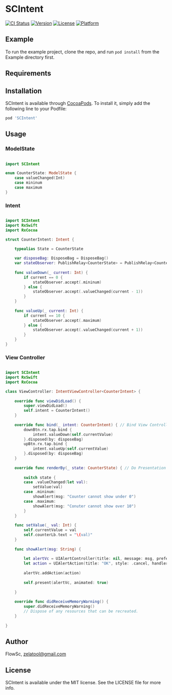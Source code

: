 # SCIntent

[![CI Status](https://img.shields.io/travis/FlowSc/SCIntent.svg?style=flat)](https://travis-ci.org/FlowSc/SCIntent)
[![Version](https://img.shields.io/cocoapods/v/SCIntent.svg?style=flat)](https://cocoapods.org/pods/SCIntent)
[![License](https://img.shields.io/cocoapods/l/SCIntent.svg?style=flat)](https://cocoapods.org/pods/SCIntent)
[![Platform](https://img.shields.io/cocoapods/p/SCIntent.svg?style=flat)](https://cocoapods.org/pods/SCIntent)

## Example

To run the example project, clone the repo, and run `pod install` from the Example directory first.

## Requirements

## Installation

SCIntent is available through [CocoaPods](https://cocoapods.org). To install
it, simply add the following line to your Podfile:

```ruby
pod 'SCIntent'
```


## Usage


### ModelState
```swift

import SCIntent

enum CounterState: ModelState {
    case valueChanged(Int)
    case mininum
    case maximum
}


```

### Intent
```swift

import SCIntent
import RxSwift
import RxCocoa

struct CounterIntent: Intent { 

    typealias State = CounterState
    
    var disposeBag: DisposeBag = DisposeBag()
    var stateObserver: PublishRelay<CounterState> = PublishRelay<CounterState>()
    
    func valueDown(_ current: Int) {
        if current == 0 {
            stateObserver.accept(.mininum)
        } else {
            stateObserver.accept(.valueChanged(current - 1))
        }
    }
    
    func valueUp(_ current: Int) {
        if current == 10 {
            stateObserver.accept(.maximum)
        } else {
            stateObserver.accept(.valueChanged(current + 1))
        }
    }
}
```

### View Controller
```swift

import SCIntent
import RxSwift
import RxCocoa

class ViewController: IntentViewController<CounterIntent> { 
    
    override func viewDidLoad() {
        super.viewDidLoad()
        self.intent = CounterIntent()
    }
    
    override func bind(_ intent: CounterIntent) { // Bind View Controller Action and Intent's Business Logic
        downBtn.rx.tap.bind {
            intent.valueDown(self.currentValue)
        }.disposed(by: disposeBag)
        upBtn.rx.tap.bind {
            intent.valueUp(self.currentValue)
        }.disposed(by: disposeBag)
    }
    
    override func renderBy(_ state: CounterState) { // Do Presentation Logic by Model State
        
        switch state {
        case .valueChanged(let val):
            setValue(val)
        case .mininum:
            showAlert(msg: "Counter cannot show under 0")
        case .maximum:
            showAlert(msg: "Conuter cannot show over 10")
        }
    }
    
    func setValue(_ val: Int) {
        self.currentValue = val
        self.counterLb.text = "\(val)"
    }
    
    func showAlert(msg: String) {
        
        let alertVc = UIAlertController(title: nil, message: msg, preferredStyle: .alert)
        let action = UIAlertAction(title: "OK", style: .cancel, handler: nil)
        
        alertVc.addAction(action)
        
        self.present(alertVc, animated: true)
        
    }
    
    override func didReceiveMemoryWarning() {
        super.didReceiveMemoryWarning()
        // Dispose of any resources that can be recreated.
    }
    
}


```


## Author

FlowSc, zelatool@gmail.com


## License

SCIntent is available under the MIT license. See the LICENSE file for more info.
